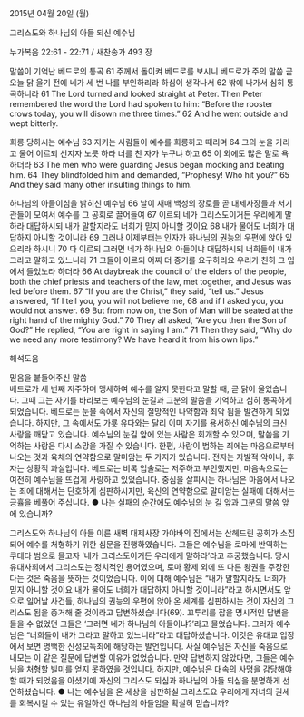 2015년 04월 20일 (월)

그리스도와 하나님의 아들 되신 예수님



누가복음 22:61 - 22:71 / 새찬송가 493 장


말씀이 기억난 베드로의 통곡
61 주께서 돌이켜 베드로를 보시니 베드로가 주의 말씀 곧 오늘 닭 울기 전에 네가 세 번 나를 부인하리라 하심이 생각나서 62 밖에 나가서 심히 통곡하니라 
61 The Lord turned and looked straight at Peter. Then Peter remembered the word the Lord had spoken to him: “Before the rooster crows today, you will disown me three times.” 62 And he went outside and wept bitterly.

희롱 당하시는 예수님
63 지키는 사람들이 예수를 희롱하고 때리며 64 그의 눈을 가리고 물어 이르되 선지자 노릇 하라 너를 친 자가 누구냐 하고 65 이 외에도 많은 말로 욕하더라 
63 The men who were guarding Jesus began mocking and beating him. 64 They blindfolded him and demanded, “Prophesy! Who hit you?” 65 And they said many other insulting things to him.

하나님의 아들이심을 밝히신 예수님
66 날이 새매 백성의 장로들 곧 대제사장들과 서기관들이 모여서 예수를 그 공회로 끌어들여 67 이르되 네가 그리스도이거든 우리에게 말하라 대답하시되 내가 말할지라도 너희가 믿지 아니할 것이요 68 내가 물어도 너희가 대답하지 아니할 것이니라 69 그러나 이제부터는 인자가 하나님의 권능의 우편에 앉아 있으리라 하시니 70 다 이르되 그러면 네가 하나님의 아들이냐 대답하시되 너희들이 내가 그라고 말하고 있느니라 71 그들이 이르되 어찌 더 증거를 요구하리요 우리가 친히 그 입에서 들었노라 하더라 
66 At daybreak the council of the elders of the people, both the chief priests and teachers of the law, met together, and Jesus was led before them. 67 “If you are the Christ,” they said, “tell us.” Jesus answered, “If I tell you, you will not believe me, 68 and if I asked you, you would not answer. 69 But from now on, the Son of Man will be seated at the right hand of the mighty God.”  70 They all asked, “Are you then the Son of God?” He replied, “You are right in saying I am.” 71 Then they said, “Why do we need any more testimony? We have heard it from his own lips.”

해석도움





믿음을 붙들어주신 말씀  
베드로가 세 번째 저주하며 맹세하여 예수를 알지 못한다고 말할 때, 곧 닭이 울었습니다. 그때 그는 자기를 바라보는 예수님의 눈길과 그분의 말씀을 기억하고 심히 통곡하게 되었습니다. 베드로는 눈물 속에서 자신의 절망적인 나약함과 죄악 됨을 발견하게 되었습니다. 하지만, 그 속에서도 가룟 유다와는 달리 이미 자기를 용서하신 예수님의 크신 사랑을 깨닫고 있습니다. 예수님의 눈길 앞에 있는 사람은 회개할 수 있으며, 말씀을 기억하는 사람은 다시 소망을 가질 수 있습니다. 한편, 사람이 범하는 죄에는 마음으로부터 나오는 것과 육체의 연약함으로 말미암는 두 가지가 있습니다. 전자는 자발적 악이나, 후자는 상황적 과실입니다. 베드로는 비록 입술로는 저주하고 부인했지만, 마음속으로는 여전히 예수님을 뜨겁게 사랑하고 있었습니다. 중심을 살피시는 하나님은 마음에서 나오는 죄에 대해서는 단호하게 심판하시지만, 육신의 연약함으로 말미암는 실패에 대해서는 긍휼을 베풀어 주십니다.
● 나는 실패의 순간에도 예수님의 눈 길 앞과 그분의 말씀 앞에 있습니까? 

그리스도와 하나님의 아들 
이른 새벽 대제사장 가야바의 집에서는 산헤드린 공회가 소집되어 예수를 처형하기 위한 심문을 진행하였습니다. 그들은 예수님을 로마에 반역하는 쿠데타 범으로 몰고자 ‘네가 그리스도이거든 우리에게 말하라’라고 추궁했습니다. 당시 유대사회에서 그리스도는 정치적인 용어였으며, 로마 황제 외에 또 다른 왕권을 주장한다는 것은 죽음을 뜻하는 것이었습니다. 이에 대해 예수님은 “내가 말할지라도 너희가 믿지 아니할 것이요 내가 물어도 너희가 대답하지 아니할 것이니라”라고 하시면서도 앞으로 일어날 사건들, 하나님의 권능의 우편에 앉아 온 세계를 심판하시는 것이 자신의 그리스도 됨을 증거해 줄 것이라고 답변하셨습니다(69). 꼬투리를 잡을 명시적인 답변을 들을 수 없었던 그들은 ‘그러면 네가 하나님의 아들이냐?’라고 물었습니다. 그러자 예수님은 “너희들이 내가 그라고 말하고 있느니라”라고 대답하셨습니다. 이것은 유대교 입장에서 보면 명백한 신성모독죄에 해당하는 발언입니다. 사실 예수님은 자신을 죽음으로 내모는 이 같은 질문에 답변할 이유가 없었습니다. 만약 답변하지 않았다면, 그들은 예수님을 처형할 빌미를 얻지 못하였을 것입니다. 하지만, 예수님은 대속의 사명을 감당해야 할 때가 되었음을 아셨기에 자신의 그리스도 되심과 하나님의 아들 되심을 분명하게 선언하셨습니다. 
● 나는 예수님을 온 세상을 심판하실 그리스도요 우리에게 자녀의 권세를 회복시킬 수 있는 유일하신 하나님의 아들임을 확실히 믿습니까?